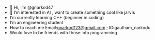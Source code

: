 - 👋 Hi, I’m @gnarkod47
- 👀 I’m interested in AI , want to create something cool like jarvis
- I’m currently learning C++ (beginner in coding)
- I’m an engineering student
- How to reach me Email:gnarkod123@gmail.com ; IG:gautham_narkodu
- Would love to be friends with those into programming

<!---
gnarkod47/gnarkod47 is a ✨ special ✨ repository because its `README.md` (this file) appears on your GitHub profile.
You can click the Preview link to take a look at your changes.
--->
